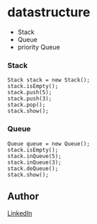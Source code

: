 # datastructure


* Stack 
* Queue
* priority Queue
### Stack
 ```
Stack stack = new Stack();
stack.isEmpty();
stack.push(5);
stack.push(3);
stack.pop();
stack.show();
 ```
 
### Queue
 ```
Queue queue = new Queue();
stack.isEmpty();
stack.inQueue(5);
stack.inQueue(3);
stack.deQueue();
stack.show();
 ```
## Author
[LinkedIn](http://linkedin.com/in/krikalyt)
